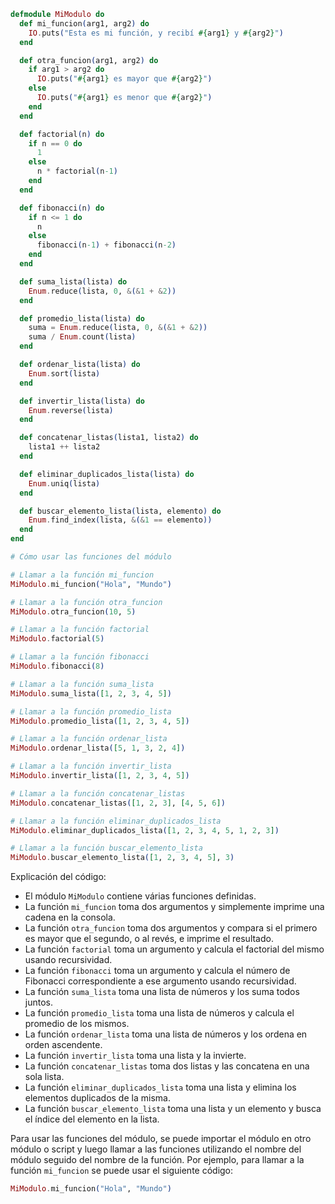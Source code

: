 ```elixir
defmodule MiModulo do
  def mi_funcion(arg1, arg2) do
    IO.puts("Esta es mi función, y recibí #{arg1} y #{arg2}")
  end

  def otra_funcion(arg1, arg2) do
    if arg1 > arg2 do
      IO.puts("#{arg1} es mayor que #{arg2}")
    else
      IO.puts("#{arg1} es menor que #{arg2}")
    end
  end

  def factorial(n) do
    if n == 0 do
      1
    else
      n * factorial(n-1)
    end
  end

  def fibonacci(n) do
    if n <= 1 do
      n
    else
      fibonacci(n-1) + fibonacci(n-2)
    end
  end

  def suma_lista(lista) do
    Enum.reduce(lista, 0, &(&1 + &2))
  end

  def promedio_lista(lista) do
    suma = Enum.reduce(lista, 0, &(&1 + &2))
    suma / Enum.count(lista)
  end

  def ordenar_lista(lista) do
    Enum.sort(lista)
  end

  def invertir_lista(lista) do
    Enum.reverse(lista)
  end

  def concatenar_listas(lista1, lista2) do
    lista1 ++ lista2
  end

  def eliminar_duplicados_lista(lista) do
    Enum.uniq(lista)
  end

  def buscar_elemento_lista(lista, elemento) do
    Enum.find_index(lista, &(&1 == elemento))
  end
end

# Cómo usar las funciones del módulo

# Llamar a la función mi_funcion
MiModulo.mi_funcion("Hola", "Mundo")

# Llamar a la función otra_funcion
MiModulo.otra_funcion(10, 5)

# Llamar a la función factorial
MiModulo.factorial(5)

# Llamar a la función fibonacci
MiModulo.fibonacci(8)

# Llamar a la función suma_lista
MiModulo.suma_lista([1, 2, 3, 4, 5])

# Llamar a la función promedio_lista
MiModulo.promedio_lista([1, 2, 3, 4, 5])

# Llamar a la función ordenar_lista
MiModulo.ordenar_lista([5, 1, 3, 2, 4])

# Llamar a la función invertir_lista
MiModulo.invertir_lista([1, 2, 3, 4, 5])

# Llamar a la función concatenar_listas
MiModulo.concatenar_listas([1, 2, 3], [4, 5, 6])

# Llamar a la función eliminar_duplicados_lista
MiModulo.eliminar_duplicados_lista([1, 2, 3, 4, 5, 1, 2, 3])

# Llamar a la función buscar_elemento_lista
MiModulo.buscar_elemento_lista([1, 2, 3, 4, 5], 3)
```

Explicación del código:

* El módulo `MiModulo` contiene várias funciones definidas.
* La función `mi_funcion` toma dos argumentos y simplemente imprime una cadena en la consola.
* La función `otra_funcion` toma dos argumentos y compara si el primero es mayor que el segundo, o al revés, e imprime el resultado.
* La función `factorial` toma un argumento y calcula el factorial del mismo usando recursividad.
* La función `fibonacci` toma un argumento y calcula el número de Fibonacci correspondiente a ese argumento usando recursividad.
* La función `suma_lista` toma una lista de números y los suma todos juntos.
* La función `promedio_lista` toma una lista de números y calcula el promedio de los mismos.
* La función `ordenar_lista` toma una lista de números y los ordena en orden ascendente.
* La función `invertir_lista` toma una lista y la invierte.
* La función `concatenar_listas` toma dos listas y las concatena en una sola lista.
* La función `eliminar_duplicados_lista` toma una lista y elimina los elementos duplicados de la misma.
* La función `buscar_elemento_lista` toma una lista y un elemento y busca el índice del elemento en la lista.

Para usar las funciones del módulo, se puede importar el módulo en otro módulo o script y luego llamar a las funciones utilizando el nombre del módulo seguido del nombre de la función. Por ejemplo, para llamar a la función `mi_funcion` se puede usar el siguiente código:

```elixir
MiModulo.mi_funcion("Hola", "Mundo")
```